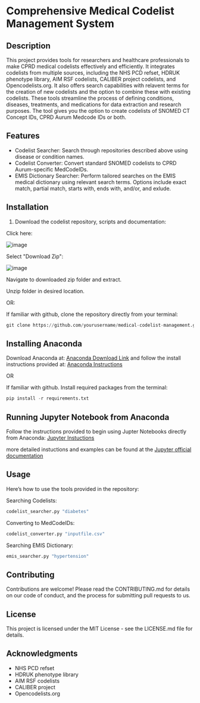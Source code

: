 # **Comprehensive Medical Codelist Management System**

## Description
This project provides tools for researchers and healthcare professionals to make CPRD medical codelists effectively and efficiently. It integrates codelists from multiple sources, including the NHS PCD refset, HDRUK phenotype library, AIM RSF codelists, CALIBER project codelists, and Opencodelists.org. It also offers search capabilities with relavent terms for the creation of new codelists and the option to combine these with existing codelists.  These tools streamline the process of defining conditions, diseases, treatments, and medications for data extraction and research purposes. The tool gives you the option to create codelists of SNOMED CT Concept IDs, CPRD Aurum Medcode IDs or both.

## Features
* Codelist Searcher: Search through repositories described above using disease or condition names.
* Codelist Converter: Convert standard SNOMED codelists to CPRD Aurum-specific MedCodeIDs.
* EMIS Dictionary Searcher: Perform tailored searches on the EMIS medical dictionary using relevant search terms. Options include exact match, partial match, starts with, ends with, and/or, and exlude.

## Installation

1. Download the codelist repository, scripts and documentation:

Click here: 

![image](https://github.com/ndpchs-cprd/Codelist-Generation/assets/167761988/e9b58933-80e1-4371-95a6-571cd6d576ec)

Select "Download Zip":


![image](https://github.com/ndpchs-cprd/Codelist-Generation/assets/167761988/61096b0b-2f7c-4bd5-b862-8b0b1bdeb912)



Navigate to downloaded zip folder and extract. 

Unzip folder in desired location. 

OR: 

If familiar with github, clone the repository directly from your terminal:

```python
git clone https://github.com/yourusername/medical-codelist-management.git
```



## Installing Anaconda

Download Anaconda at: [Anaconda Download Link](https://www.anaconda.com/download) and follow the install instructions provided at: [Anaconda Instructions](https://docs.anaconda.com/anaconda/install/windows/)

OR

If familiar with github. Install required packages from the terminal:

```python
pip install -r requirements.txt
```

## Running Jupyter Notebook from Anaconda

Follow the instructions provided to begin using Jupter Notebooks directly from Anaconda: [Jupyter Instuctions](https://docs.anaconda.com/ae-notebooks/user-guide/basic-tasks/apps/jupyter/)

more detailed instuctions and examples can be found at the [Jupyter official documentation](https://docs.jupyter.org/en/latest/)

## Usage

Here’s how to use the tools provided in the repository:

Searching Codelists:
```python
codelist_searcher.py "diabetes"
```

Converting to MedCodeIDs:

```python
codelist_converter.py "inputfile.csv"
```

Searching EMIS Dictionary:

```python
emis_searcher.py "hypertension"
```

## Contributing
Contributions are welcome! Please read the CONTRIBUTING.md for details on our code of conduct, and the process for submitting pull requests to us.

## License
This project is licensed under the MIT License - see the LICENSE.md file for details.

## Acknowledgments
* NHS PCD refset
* HDRUK phenotype library
* AIM RSF codelists
* CALIBER project
* Opencodelists.org

